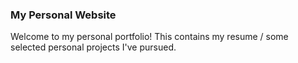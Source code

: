 ### My Personal Website

Welcome to my personal portfolio! This contains my resume / some selected personal projects I've pursued.
